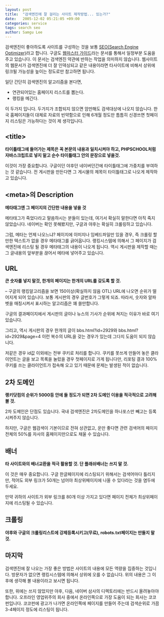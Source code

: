 ```yaml
---
layout: post
title:  "검색엔진에 잘 걸리는 사이트 제작방법... 있는가?"
date:   2005-12-02 05:21:05 +09:00
categories: service
tags: search seo
author: Samgu Lee
---
```

검색엔진이 좋아하도록 사이트를 구성하는 것을 보통 [SEO(Search Engine Optimizer)](http://www.google.co.kr/webmasters/seo.html)라고 합니다. 구글도 [웹마스터 가이드](http://www.google.co.kr/webmasters/guidelines.html)라는 문서를 통해서 일정부분 도움을 주고 있습니다. 이 문서는 검색엔진 약관에 반하는 작업을 의미하지 않습니다. 웹사이트의 웹문서가 검색엔진에 더 잘 인덱싱되고 같은 내용이라면 타사이트에 비해서 상위에 링크될 가능성을 높이는 정도로만 참고하면 됩니다.

일단 간단히 검색엔진의 알고리즘을 본다면,

- 연관되어있는 홈페이지 리스트를 뽑는다. 
- 랭킹을 메긴다.

이 두가지 입니다. 두가지가 조합되지 않으면 암만해도 검색대상에 나오지 않습니다. 한국 홈페이지들이 대체로 자료의 빈약함으로 인해 6개월 정도만 틈틈히 신경쓰면 첫페이지 리스팅은 가능하다는 것이 제 생각입니다.

## &lt;title>

**타이틀태그에 들어가는 제목은 꼭 본문의 내용과 일치시켜야 하고, PHPSCHOOL처럼 자바스크립트로 넣지 말고 순수 타이틀태그 안의 문장으로 넣을것.**

이것이 가장 중요합니다. 구글이던 야후던 네이버던간에 타이틀태그에 가중치를 부여하는 것 같습니다. 전 게시판을 만든다면 그 게시물의 제목이 타이틀태그로 나오게 제작하고 있습니다.

## &lt;meta>의 Description

**메타태그엔 그 페이지의 간단한 내용을 넣을 것**

메타태그가 죽었다라고 말씀하시는 분들이 있는데, 여기서 확실히 말한다면 아직 죽지 않았습니다. 네이버는 확인 못해봤지만, 구글과 야후는 확실히 크롤링하고 있습니다.

그럼, 메타는 언제 나오느냐? 페이지에 이미지나 임베드파일만 있을 경우, 즉 크롤링 할만한 텍스트가 없을 경우 메타태그를 긁어옵니다. 랭킹시스템에 의해서 그 페이지가 검색엔진에 리스팅 될 경우 메타태그의 내용이 나오게 됩니다. 역시 게시판을 제작할 때는 그 글내용의 앞부분을 끊어서 메타에 넣어주고 있습니다.

## URL

**큰 숫자를 넣지 말것, 한개의 페이지는 한개의 URL를 갖도록 할 것.**

&#8211; 구글의 랭킹알고리즘을 보면 150이상(확실하지 않음 OTL) URL에 나오면 순위가 떨어지게 되어 있습니다. 보통 게시판의 경우 글번호가 그렇게 되죠. 따라서, 숫자와 알파벳을 매칭시켜서 표시하는 알고리즘은 꽤 쓸만합니다.

구글의 결과페이지에서 게시판의 글이나 뉴스의 기사가 순위에 쳐지는 이유가 바로 여기있습니다.

그리고, 역시 게시판의 경우 한개의 글이 bbs.html?id=2929와 bbs.html?id=2929&#038;page=4 이런 복수의 URL을 갖는 경우가 있는데 그다지 도움이 되지 않습니다.

저같은 경우 id값 이외에는 전부 쿠키로 처리를 합니다. 쿠키를 못쓰게 만들어 놓은 클라이언트는 글을 보고 목록을 눌렀을 경우 첫페이지로 가게 됩니다만, 리포팅 결과 100% 쿠키를 쓰는 클라이언트가 접속해 오고 있기 때문에 문제는 발생된 적이 없습니다.

## 2차 도메인

**랭키닷컴의 순위가 5000등 안에 들 정도가 되면 2차 도메인 이용을 적극적으로 고려해 볼 것.**

2차 도메인은 단점도 있습니다. 국내 검색엔진은 2차도메인을 하나포스만 빼고는 등록시켜주지 않습니다.

하지만, 구글은 웹검색이 기본이므로 전혀 상관없고, 운만 좋다면 관련 검색어의 페이지 전체의 50%를 자사의 홈페이지만으로도 채울 수 있습니다.

## 배너

**타 사이트와의 배너교환을 적극 활용할 것. 단 플래쉬배너는 쓰지 말 것.**

이 것은 매우 중요합니다. 구글 한글페이지에 리스팅되기 위해서는 검색어마다 틀리지만, 적어도 외부 링크가 50개는 넘어야 최상위페이지에 나올 수 있다라는 것을 염두에 두세요.

만약 귀하의 사이트가 외부 링크를 80개 이상 가지고 있다면 페이지 전체가 최상위페이지에 리스팅될 수 있습니다.

## 크롤링

**야후와 구글의 크롤링리스트에 강제등록시키고(무료), robots.txt페이지는 만들지 말것.**

## 마지막

검색엔진에 잘 나오는 가장 좋은 방법은 사이트의 내용에 모든 역량을 집중하는 것입니다. 방문자가 없으면 랭킹시스템에 의해서 상위에 오를 수 없습니다.  위의 내용은 그 이후에 생각해 볼 내용이라고 보시면 됩니다.

또한, 위에는 쓰지 않았지만 야후, 다음, 네이버 삼사의 디렉토리에는 반드시 올려놓아야 합니다. 오프라인 영업위주의 회사 중에서 온라인쪽으로 가장 도움이 되는 회사는 코코펀입니다. 코코펀에 광고가 나가면 온라인쪽에 페이지를 만들어 주는데 검색순위로 가끔 3-4페이지 정도에 리스팅이 됩니다.
